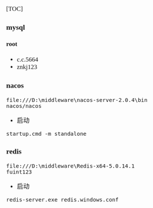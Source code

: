<span  style="font-family: Simsun,serif; font-size: 17px; ">

[TOC]

### mysql

#### root

- c.c.5664
- znkj123

### nacos

~~~
file:///D:\middleware\nacos-server-2.0.4\bin
nacos/nacos
~~~

- 启动

~~~
startup.cmd -m standalone
~~~

### redis

~~~
file:///D:\middleware\Redis-x64-5.0.14.1
fuint123
~~~

- 启动

~~~
redis-server.exe redis.windows.conf
~~~

</span>